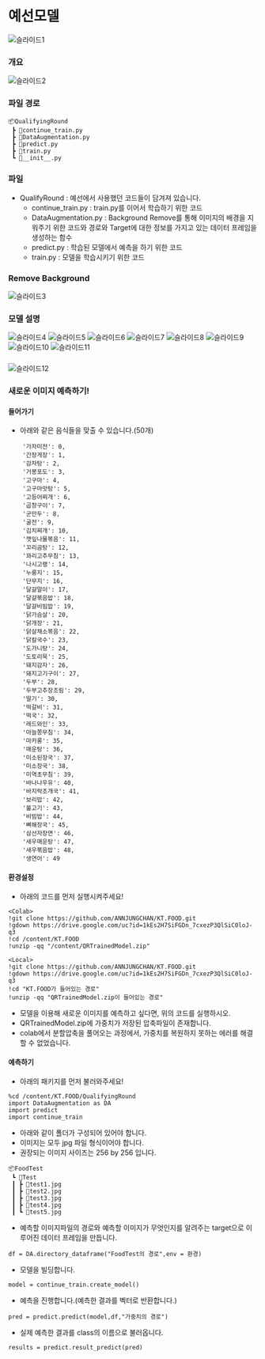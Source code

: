 # 예선모델
![슬라이드1](https://user-images.githubusercontent.com/89781598/193318478-ab62900a-1511-41e4-bc25-91acb6896a8e.JPG)

### 개요
![슬라이드2](https://user-images.githubusercontent.com/89781598/193318547-f69aa137-2fce-484f-8915-3e179ba53972.JPG)

### 파일 경로
```
📦QualifyingRound
 ┣ 📜continue_train.py
 ┣ 📜DataAugmentation.py
 ┣ 📜predict.py
 ┣ 📜train.py
 ┗ 📜__init__.py
```
### 파일
- QualifyRound : 예선에서 사용했던 코드들이 담겨져 있습니다.
    - continue_train.py : train.py를 이어서 학습하기 위한 코드
    - DataAugmentation.py : Background Remove를 통해 이미지의 배경을 지워주기 위한 코드와 경로와 Target에 대한 정보를 가지고 있는 데이터 프레임을 생성하는 함수
    - predict.py : 학습된 모델에서 예측을 하기 위한 코드
    - train.py : 모델을 학습시키기 위한 코드
    
### Remove Background
![슬라이드3](https://user-images.githubusercontent.com/89781598/193321049-9e9f4db0-1c29-410b-992e-dedfa53e4f28.JPG)

### 모델 설명
![슬라이드4](https://user-images.githubusercontent.com/89781598/193321084-504d4e7d-97d5-4a22-adec-e7a47a5330ea.JPG)
![슬라이드5](https://user-images.githubusercontent.com/89781598/193321089-ab63417b-a710-44c6-a50d-16cbcbb9d1c6.JPG)
![슬라이드6](https://user-images.githubusercontent.com/89781598/193321092-89360dde-1766-4e59-b3d9-5cdde9373cc3.JPG)
![슬라이드7](https://user-images.githubusercontent.com/89781598/193321094-eb510c72-a16d-47ea-adb2-b878cb3ab18a.JPG)
![슬라이드8](https://user-images.githubusercontent.com/89781598/193321095-5955f973-6159-4f8a-9251-a2d29aa5198c.JPG)
![슬라이드9](https://user-images.githubusercontent.com/89781598/193321096-8bf95ab5-b213-48fd-b7af-f49a5b11df86.JPG)
![슬라이드10](https://user-images.githubusercontent.com/89781598/193321098-da30f5ab-d47e-42e1-aa1b-c48400ddc59f.JPG)
![슬라이드11](https://user-images.githubusercontent.com/89781598/193321102-eead7132-badc-41c6-921a-405e60c80ac6.JPG)

### 
![슬라이드12](https://user-images.githubusercontent.com/89781598/193321105-1b8b2be4-0780-4829-93b3-f5172ce87648.JPG)

### 새로운 이미지 예측하기!
#### 들어가기
- 아래와 같은 음식들을 맞출 수 있습니다.(50개)
```
    '가자미전': 0,
    '간장게장': 1,
    '감자탕': 2,
    '거봉포도': 3,
    '고구마': 4,
    '고구마맛탕': 5,
    '고등어찌개': 6,
    '곱창구이': 7,
    '군만두': 8,
    '굴전': 9,
    '김치찌개': 10,
    '깻잎나물볶음': 11,
    '꼬리곰탕': 12,
    '꽈리고추무침': 13,
    '나시고랭': 14,
    '누룽지': 15,
    '단무지': 16,
    '달걀말이': 17,
    '달걀볶음밥': 18,
    '달걀비빔밥': 19,
    '닭가슴살': 20,
    '닭개장': 21,
    '닭살채소볶음': 22,
    '닭칼국수': 23,
    '도가니탕': 24,
    '도토리묵': 25,
    '돼지감자': 26,
    '돼지고기구이': 27,
    '두부': 28,
    '두부고추장조림': 29,
    '딸기': 30,
    '떡갈비': 31,
    '떡국': 32,
    '레드와인': 33,
    '마늘쫑무침': 34,
    '마카롱': 35,
    '매운탕': 36,
    '미소된장국': 37,
    '미소장국': 38,
    '미역초무침': 39,
    '바나나우유': 40,
    '바지락조개국': 41,
    '보리밥': 42,
    '불고기': 43,
    '비빔밥': 44,
    '뼈해장국': 45,
    '삼선자장면': 46,
    '새우매운탕': 47,
    '새우볶음밥': 48,
    '생연어': 49
```
#### 환경설정
- 아래의 코드를 먼저 실행시켜주세요!
```
<Colab>
!git clone https://github.com/ANNJUNGCHAN/KT.FOOD.git
!gdown https://drive.google.com/uc?id=1kEs2H7SiFGDn_7cxezP3QlSiC0loJ-q3
!cd /content/KT.FOOD
!unzip -qq "/content/QRTrainedModel.zip"

<Local>
!git clone https://github.com/ANNJUNGCHAN/KT.FOOD.git
!gdown https://drive.google.com/uc?id=1kEs2H7SiFGDn_7cxezP3QlSiC0loJ-q3
!cd "KT.FOOD가 들어있는 경로"
!unzip -qq "QRTrainedModel.zip이 들어있는 경로"
```
- 모델을 이용해 새로운 이미지를 예측하고 싶다면, 위의 코드를 실행하시오.
- QRTrainedModel.zip에 가중치가 저장된 압축파일이 존재합니다.
- colab에서 분할압축을 풀어오는 과정에서, 가중치를 복원하지 못하는 에러를 해결할 수 없었습니다.

#### 예측하기
- 아래의 패키지를 먼저 불러와주세요!
```
%cd /content/KT.FOOD/QualifyingRound
import DataAugmentation as DA
import predict
import continue_train
```
- 아래와 같이 폴더가 구성되어 있어야 합니다.
- 이미지는 모두 jpg 파일 형식이어야 합니다.
- 권장되는 이미지 사이즈는 256 by 256 입니다.
```
📦FoodTest
 ┗ 📂Test
 ┃ ┣ 📜test1.jpg
 ┃ ┣ 📜test2.jpg
 ┃ ┣ 📜test3.jpg
 ┃ ┣ 📜test4.jpg
 ┃ ┗ 📜test5.jpg
```
- 예측할 이미지파일의 경로와 예측할 이미지가 무엇인지를 알려주는 target으로 이루어진 데이터 프레임을 만듭니다.
```
df = DA.directory_dataframe("FoodTest의 경로",env = 환경)
```
- 모델을 빌딩합니다.
```
model = continue_train.create_model()
```
- 예측을 진행합니다.(예측한 결과를 벡터로 반환합니다.)
```
pred = predict.predict(model,df,"가중치의 경로")
```
- 실제 예측한 결과를 class의 이름으로 불러옵니다.
```
results = predict.result_predict(pred)
```
